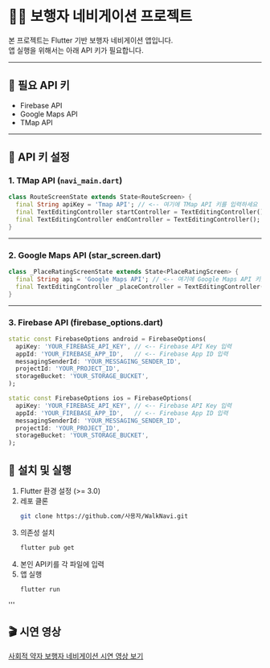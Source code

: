 # 🚶‍♂️ 보행자 네비게이션 프로젝트

본 프로젝트는 Flutter 기반 보행자 네비게이션 앱입니다.  
앱 실행을 위해서는 아래 API 키가 필요합니다.

---

## 🔑 필요 API 키
- Firebase API
- Google Maps API
- TMap API

---

## 📂 API 키 설정

### 1. TMap API (`navi_main.dart`)
```dart
class RouteScreenState extends State<RouteScreen> {
  final String apiKey = 'Tmap API'; // <-- 여기에 TMap API 키를 입력하세요
  final TextEditingController startController = TextEditingController();
  final TextEditingController endController = TextEditingController();
}
```

---

### 2. Google Maps API (star_screen.dart)
```dart
class _PlaceRatingScreenState extends State<PlaceRatingScreen> {
  final String api = 'Google Maps API'; // <-- 여기에 Google Maps API 키를 입력하세요
  final TextEditingController _placeController = TextEditingController();
}
```


---

### 3. Firebase API (firebase_options.dart)
```dart
static const FirebaseOptions android = FirebaseOptions(
  apiKey: 'YOUR_FIREBASE_API_KEY', // <-- Firebase API Key 입력
  appId: 'YOUR_FIREBASE_APP_ID',   // <-- Firebase App ID 입력
  messagingSenderId: 'YOUR_MESSAGING_SENDER_ID',
  projectId: 'YOUR_PROJECT_ID',
  storageBucket: 'YOUR_STORAGE_BUCKET',
);

static const FirebaseOptions ios = FirebaseOptions(
  apiKey: 'YOUR_FIREBASE_API_KEY', // <-- Firebase API Key 입력
  appId: 'YOUR_FIREBASE_APP_ID',   // <-- Firebase App ID 입력
  messagingSenderId: 'YOUR_MESSAGING_SENDER_ID',
  projectId: 'YOUR_PROJECT_ID',
  storageBucket: 'YOUR_STORAGE_BUCKET',
);
```


## 🚀 설치 및 실행

1. Flutter 환경 설정 (>= 3.0)
2. 레포 클론
   ```bash
   git clone https://github.com/사용자/WalkNavi.git
   ```
3. 의존성 설치
   ```bash
   flutter pub get
   ```
4. 본인 API키를 각 파일에 입력
5. 앱 실행
   ```bash
   flutter run
   ```

'''
## 🎬 시연 영상

[사회적 약자 보행자 네비게이션 시연 영상 보기](https://youtu.be/HOOW6AdT450)
